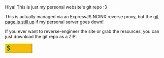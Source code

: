 Hiya!
This is just my personal website's git repo :3

This is actually managed via an ExpressJS NGINX reverse proxy, but the [git page is still up](https://git.avagoosa.com) if my personal server goes down!

If you ever want to reverse-engineer the site or grab the resources, you can just download the git repo as a ZIP:

[<img src="buttons/freebutton.gif" alt="download">](https://github.com/AvaGoosa/AvaGoosa.github.io/archive/refs/heads/main.zip)